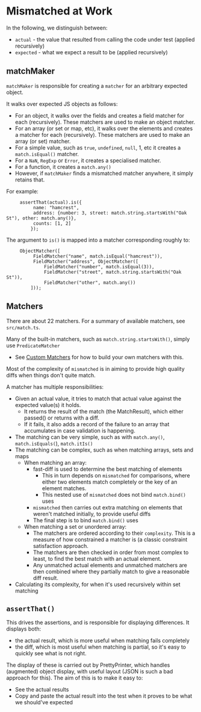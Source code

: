 # Mismatched at Work

In the following, we distinguish between:
 * `actual` - the value that resulted from calling the code under test (applied recursively)
 * `expected` - what we expect a result to be (applied recursively)

## matchMaker

`matchMaker` is responsible for creating a `matcher` for an arbitrary expected object.

It walks over expected JS objects as follows:
 * For an object, it walks over the fields and creates a field matcher for each (recursively). 
   These matchers are used to make an object matcher.
 * For an array (or set or map, etc), it walks over the elements and creates a matcher for each (recursively). 
   These matchers are used to make an array (or set) matcher.
 * For a simple value, such as `true`, `undefined`, `null`, 1, etc it creates a `match.isEqual()` matcher.
 * For a `NaN`, `RegExp` or `Error`, it creates a specialised matcher.
 * For a function, it creates a `match.any()`
 * However, if `matchMaker` finds a mismatched matcher anywhere, it simply retains that.

For example:

```
     assertThat(actual).is({
          name: "hamcrest",
          address: {number: 3, street: match.string.startsWith("Oak St"), other: match.any()},
          counts: [1, 2]
         });
```

The argument to `is()` is mapped into a matcher corresponding roughly to:

```
     ObjectMatcher([
          FieldMatcher("name", match.isEqual("hamcrest")),
          FieldMatcher("address", ObjectMatcher([
              FieldMatcher("number", match.isEqual(3)), 
              FieldMatcher("street", match.string.startsWith("Oak St")),
              FieldMatcher("other", match.any())
         ]));
```

## Matchers

There are about 22 matchers. For a summary of available matchers, see `src/match.ts`.

Many of the built-in matchers, such as `match.string.startsWith()`,  simply use `PredicateMatcher`
 * See [Custom Matchers](./CustomMatchers.md) for how to build your own matchers with this.

Most of the complexity of `mismatched` is in aiming to provide high quality diffs when things don't quite match.

A matcher has multiple responsibilities:
   * Given an actual value, it tries to match that actual value against the expected value(s) it holds.
      * It returns the result of the match (the MatchResult), which either passed() or returns with a diff.
      * If it fails, it also adds a record of the failure to an array that accumulates in case validation is happening.
   * The matching can be very simple, such as with `match.any()`, `match.isEquals(`), `match.itIs()`
   * The matching can be complex, such as when matching arrays, sets and maps
     * When matching an array:
       * fast-diff is used to determine the best matching of elements
         * This in turn depends on `mismatched` for comparisons, where either two elements match completely or the key of an element matches.
         * This nested use of `mismatched` does not bind `match.bind()` uses
       * `mismatched` then carries out extra matching on elements that weren't matched initially, to provide useful diffs
       * The final step is to bind `match.bind()` uses
     * When matching a set or unordered array:
       * The matchers are ordered according to their `complexity`. This is a measure of how constrained a matcher is (a classic constraint satisfaction approach.
       * The matchers are then checked in order from most complex to least, to find the best match with an actual element.
       * Any unmatched actual elements and unmatched matchers are then combined where they partially match to give a reasonable diff result.
   * Calculating its complexity, for when it's used recursively within set matching
       
## `assertThat()`

This drives the assertions, and is responsible for displaying differences. It displays both:
 * the actual result, which is more useful when matching fails completely
 * the diff, which is most useful when matching is partial, so it's easy to quickly see what is not right.

The display of these is carried out by PrettyPrinter, which handles (augmented) object display, with useful layout 
(JSON is such a bad approach for this).
The aim of this is to make it easy to:
  * See the actual results
  * Copy and paste the actual result into the test when it proves to be what we should've expected


